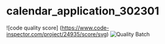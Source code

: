 # calendar_application_302301
![code quality score] (https://www.code-inspector.com/project/24935/score/svg)
![Quality Batch](https://www.code-inspector.com/project/24935/status/svg)
